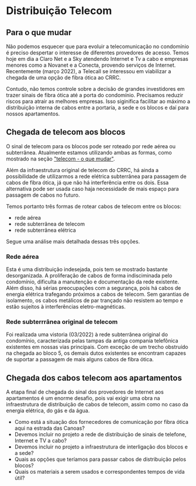 # Distribuição Telecom
  
## Para o que mudar

Não podemos esquecer que para evoluir a telecomunicação no condomínio é preciso despertar o interesse de diferentes provedores de acesso. Temos hoje em dia a Claro Net e a Sky atendendo Internet e Tv a cabo e empresas menores como a Novanet e a Conecta, provendo serviços de Internet. Recentemente (março 2022), a Telecall se interessou em viabilizar a chegada de uma opção de fibra ótica ao CRRC.

Contudo, não temos controle sobre a decisão de grandes investidores em trazer sinais de fibra ótica até a porta do condomínio. Precisamos reduzir riscos para atrair as melhores empresas. Isso siginifica facilitar ao máximo a distribuição interna de cabos entre a portaria, a sede e os blocos e daí para nossos apartamentos.

## Chegada de telecom aos blocos

O sinal de telecom para os blocos pode ser roteado por rede aérea ou subterrânea. Atualmente estamos utilizando ambas as formas, como mostrado na seção ["telecom - o que mudar"](/1-o-que-mudar/telecom.md).

Além da infraestrutura original de telecom do CRRC, há ainda a possibilidade de utilizarmos a rede elétrica subterrânea para passagem de cabos de fibra ótica, já que não há interferência entre os dois. Essa alternativa pode ser usada caso haja necessidade de mais espaço para passagem de cabos no futuro.

Temos portanto três formas de rotear cabos de telecom entre os blocos:

- rede aérea
- rede subterrânea de telecom
- rede subterrânea elétrica

Segue uma análise mais detalhada dessas três opções.

### Rede aérea

Esta é uma distribuição indesejada, pois tem se mostrado bastante desorganizada. A proliferação de cabos de forma indisciminada pelo condomínio, dificulta a manutenção e documentação da rede existente. Além disso, há sérias preocupações com a segurança, pois há cabos de energia elétrica trafegando próximos a cabos de telecom. Sem garantias de isolamento, os cabos metálicos de par trançado não resistem ao tempo e estão sujeitos à interferências eletro-magnéticas.

### Rede subterrrânea original de telecom

Foi realizada uma vistoria (03/2022) à rede subterrânea original do condomínio, caracterizada pelas tampas da antiga compania telefônica existentes em nossas vias principais. Com exceção de um trecho obstruído na chegada ao bloco 5, os demais dutos existentes se encontram capazes de suportar a passagem de mais alguns cabos de fibra ótica.

## Chegada dos cabos telecom aos apartamentos

A etapa final de chegada do sinal dos provedores de Internet aos apartamentos é um enorme desafio, pois vai exigir uma obra na infraestrutura de distribuição de cabos de telecom, assim como no caso da energia elétrica, do gás e da água.



- Como está a situação dos fornecedores de comunicação por fibra ótica aqui na estrada das Canoas?
- Devemos incluir no projeto a rede de distribuição de sinais de telefone, Internet e TV a cabo?
- Devemos incluir no projeto a infraestrutura de interligação dos blocos e a sede?
- Quais as opções que teríamos para passar cabos de distribuição pelos blocos?
- Quais os materiais a serem usados e correspondentes tempos de vida útil?

